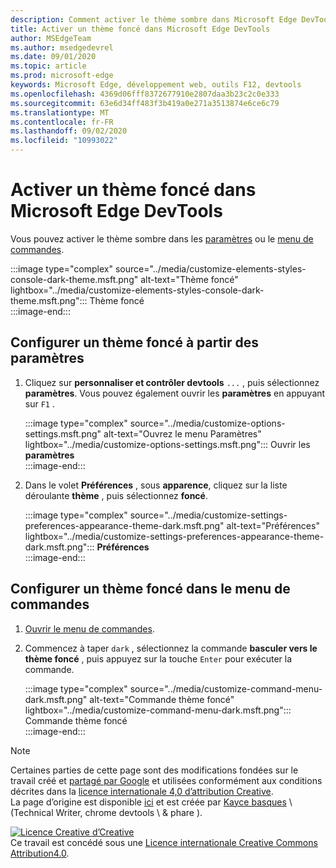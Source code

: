 ```yaml
---
description: Comment activer le thème sombre dans Microsoft Edge DevTools.
title: Activer un thème foncé dans Microsoft Edge DevTools
author: MSEdgeTeam
ms.author: msedgedevrel
ms.date: 09/01/2020
ms.topic: article
ms.prod: microsoft-edge
keywords: Microsoft Edge, développement web, outils F12, devtools
ms.openlocfilehash: 4369d06fff8372677910e2807daa3b23c2c0e333
ms.sourcegitcommit: 63e6d34ff483f3b419a0e271a3513874e6ce6c79
ms.translationtype: MT
ms.contentlocale: fr-FR
ms.lasthandoff: 09/02/2020
ms.locfileid: "10993022"
---
```

<!-- Copyright Kayce Basques 

   Licensed under the Apache License, Version 2.0 (the "License");
   you may not use this file except in compliance with the License.
   You may obtain a copy of the License at

       https://www.apache.org/licenses/LICENSE-2.0

   Unless required by applicable law or agreed to in writing, software
   distributed under the License is distributed on an "AS IS" BASIS,
   WITHOUT WARRANTIES OR CONDITIONS OF ANY KIND, either express or implied.
   See the License for the specific language governing permissions and
   limitations under the License.  -->





# Activer un thème foncé dans Microsoft Edge DevTools   

  

Vous pouvez activer le thème sombre dans les [paramètres](#set-up-dark-theme-from-settings) ou le [menu de commandes](#set-up-dark-theme-from-the-command-menu).  

:::image type="complex" source="../media/customize-elements-styles-console-dark-theme.msft.png" alt-text="Thème foncé" lightbox="../media/customize-elements-styles-console-dark-theme.msft.png":::
   Thème foncé  
:::image-end:::  

## Configurer un thème foncé à partir des paramètres   

1.  Cliquez sur **personnaliser et contrôler devtools** `...` , puis sélectionnez **paramètres**.  Vous pouvez également ouvrir les **paramètres** en appuyant sur `F1` .  
    
    :::image type="complex" source="../media/customize-options-settings.msft.png" alt-text="Ouvrez le menu Paramètres" lightbox="../media/customize-options-settings.msft.png":::
       Ouvrir les **paramètres**  
    :::image-end:::  

1.  Dans le volet **Préférences** , sous **apparence**, cliquez sur la liste déroulante **thème** , puis sélectionnez **foncé**.  
    
    :::image type="complex" source="../media/customize-settings-preferences-appearance-theme-dark.msft.png" alt-text="Préférences" lightbox="../media/customize-settings-preferences-appearance-theme-dark.msft.png":::
       **Préférences**  
    :::image-end:::  

## Configurer un thème foncé dans le menu de commandes   

1.  [Ouvrir le menu de commandes][DevtoolsCommandMenu].  
1.  Commencez à taper `dark` , sélectionnez la commande **basculer vers le thème foncé** , puis appuyez sur la touche `Enter` pour exécuter la commande.  
    
    :::image type="complex" source="../media/customize-command-menu-dark.msft.png" alt-text="Commande thème foncé" lightbox="../media/customize-command-menu-dark.msft.png":::
       Commande thème foncé  
    :::image-end:::  
    
<!--  
   


-->  

<!-- links -->  

[DevtoolsCommandMenu]: ../command-menu/index.md "Menu de commandes | Documents Microsoft"  

> [!NOTE]
> Certaines parties de cette page sont des modifications fondées sur le travail créé et [partagé par Google][GoogleSitePolicies] et utilisées conformément aux conditions décrites dans la [licence internationale 4,0 d’attribution Creative][CCA4IL].  
> La page d’origine est disponible [ici](https://developers.google.com/web/tools/chrome-devtools/customize/dark-theme) et est créée par [Kayce basques][KayceBasques] \ (Technical Writer, chrome devtools \ & phare \).  

[![Licence Creative d’Creative][CCby4Image]][CCA4IL]  
Ce travail est concédé sous une [Licence internationale Creative Commons Attribution4.0][CCA4IL].  

[CCA4IL]: https://creativecommons.org/licenses/by/4.0  
[CCby4Image]: https://i.creativecommons.org/l/by/4.0/88x31.png  
[GoogleSitePolicies]: https://developers.google.com/terms/site-policies  
[KayceBasques]: https://developers.google.com/web/resources/contributors/kaycebasques  
